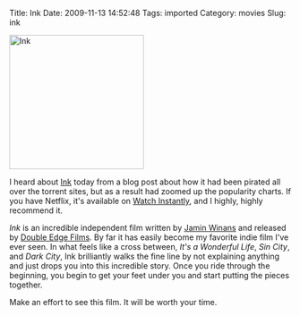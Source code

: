 Title: Ink
Date: 2009-11-13 14:52:48
Tags: imported
Category: movies
Slug: ink

<img src="http://blog.mcstudios.net/wordpress/wp-content/uploads/2009/11/ink.jpg" alt="Ink" title="Ink" width="240" height="240" class="alignright size-full wp-image-715" />

I heard about <a href="http://www.imdb.com/title/tt1071804/">Ink</a> today from a blog post about how it had been pirated all over the torrent sites, but as a result had zoomed up the popularity charts. If you have Netflix, it's available on <a href="http://www.netflix.com/Movie/Ink/70125584">Watch Instantly</a>, and I highly, highly recommend it.

<em>Ink</em> is an incredible independent film written by <a href="http://www.imdb.com/name/nm1985821/">Jamin Winans</a> and released by <a href="http://www.doubleedgefilms.com/">Double Edge Films</a>. By far it has easily become my favorite indie film I've ever seen.  In what feels like a cross between, <em>It's a Wonderful Life</em>, <em>Sin City</em>, and <em>Dark City</em>, Ink brilliantly walks the fine line by not explaining anything and just drops you into this incredible story.  Once you ride through the beginning, you begin to get your feet under you and start putting the pieces together.

Make an effort to see this film. It will be worth your time.
